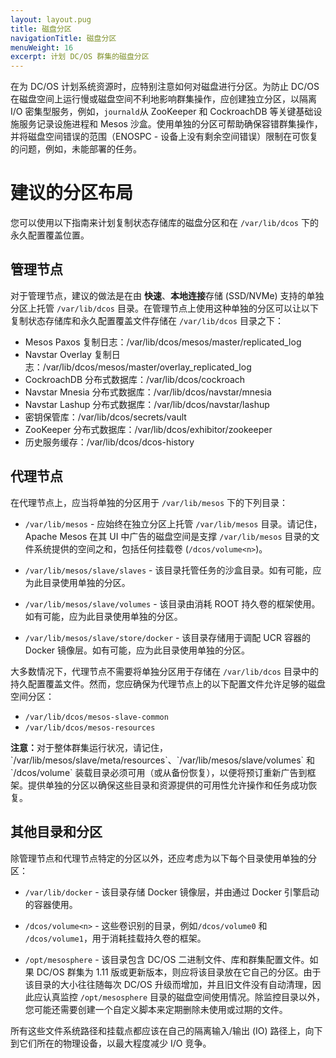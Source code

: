 ```yaml
---
layout: layout.pug
title: 磁盘分区
navigationTitle: 磁盘分区
menuWeight: 16
excerpt: 计划 DC/OS 群集的磁盘分区
---
```

在为 DC/OS 计划系统资源时，应特别注意如何对磁盘进行分区。为防止 DC/OS 在磁盘空间上运行慢或磁盘空间不利地影响群集操作，应创建独立分区，以隔离 I/O 密集型服务，例如，`journald`从 ZooKeeper 和 CockroachDB 等关键基础设施服务记录设施进程和 Mesos 沙盒。使用单独的分区可帮助确保容错群集操作，并将磁盘空间错误的范围（ENOSPC - 设备上没有剩余空间错误）限制在可恢复的问题，例如，未能部署的任务。

# 建议的分区布局
您可以使用以下指南来计划复制状态存储库的磁盘分区和在 `/var/lib/dcos` 下的永久配置覆盖位置。

## 管理节点
对于管理节点，建议的做法是在由 **快速**、**本地连接**存储 (SSD/NVMe) 支持的单独分区上托管 `/var/lib/dcos` 目录。在管理节点上使用这种单独的分区可以让以下复制状态存储库和永久配置覆盖文件存储在 `/var/lib/dcos` 目录之下：
- Mesos Paxos 复制日志：/var/lib/dcos/mesos/master/replicated_log
- Navstar Overlay 复制日志：/var/lib/dcos/mesos/master/overlay_replicated_log
- CockroachDB 分布式数据库：/var/lib/dcos/cockroach
- Navstar Mnesia 分布式数据库：/var/lib/dcos/navstar/mnesia
- Navstar Lashup 分布式数据库：/var/lib/dcos/navstar/lashup
- 密钥保管库：/var/lib/dcos/secrets/vault
- ZooKeeper 分布式数据库：/var/lib/dcos/exhibitor/zookeeper
-  历史服务缓存：/var/lib/dcos/dcos-history

## 代理节点
在代理节点上，应当将单独的分区用于 `/var/lib/mesos` 下的下列目录：

- `/var/lib/mesos` - 应始终在独立分区上托管 `/var/lib/mesos` 目录。请记住，Apache Mesos 在其 UI 中广告的磁盘空间是支撑 `/var/lib/mesos` 目录的文件系统提供的空间之和，包括任何挂载卷 (`/dcos/volume<n>`)。

- `/var/lib/mesos/slave/slaves` - 该目录托管任务的沙盒目录。如有可能，应为此目录使用单独的分区。

- `/var/lib/mesos/slave/volumes` - 该目录由消耗 ROOT 持久卷的框架使用。如有可能，应为此目录使用单独的分区。

- `/var/lib/mesos/slave/store/docker` - 该目录存储用于调配 UCR 容器的 Docker 镜像层。如有可能，应为此目录使用单独的分区。

大多数情况下，代理节点不需要将单独分区用于存储在 `/var/lib/dcos` 目录中的持久配置覆盖文件。然而，您应确保为代理节点上的以下配置文件允许足够的磁盘空间分区：
- `/var/lib/dcos/mesos-slave-common`
- `/var/lib/dcos/mesos-resources`

<p class="message--note"><strong>注意：</strong>对于整体群集运行状况，请记住，`/var/lib/mesos/slave/meta/resources`、`/var/lib/mesos/slave/volumes` 和 `/dcos/volume<n>` 装载目录必须可用（或从备份恢复），以便将预订重新广告到框架。提供单独的分区以确保这些目录和资源提供的可用性允许操作和任务成功恢复。

## 其他目录和分区
除管理节点和代理节点特定的分区以外，还应考虑为以下每个目录使用单独的分区：

- `/var/lib/docker` - 该目录存储 Docker 镜像层，并由通过 Docker 引擎启动的容器使用。

- `/dcos/volume<n>` - 这些卷识别的目录，例如`/dcos/volume0` 和 `/dcos/volume1`，用于消耗挂载持久卷的框架。

- `/opt/mesosphere` - 该目录包含 DC/OS 二进制文件、库和群集配置文件。如果 DC/OS 群集为 1.11 版或更新版本，则应将该目录放在它自己的分区。由于该目录的大小往往随每次 DC/OS 升级而增加，并且旧文件没有自动清理，因此应认真监控 `/opt/mesosphere` 目录的磁盘空间使用情况。除监控目录以外，您可能还需要创建一个自定义脚本来定期删除未使用或过期的文件。

所有这些文件系统路径和挂载点都应该在自己的隔离输入/输出 (IO) 路径上，向下到它们所在的物理设备，以最大程度减少 I/O 竞争。
